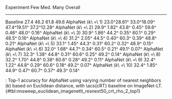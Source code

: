 Experiment                     Few         Med.         Many      Overall
---------------------  -----------  -----------  -----------  -----------
Baseline                      27.4         46.2         61.8         49.6
AlphaNet (_k_\ =\ 1)   23.0^28.61^  33.0^18.09^  47.4^19.51^  37.2^12.28^
AlphaNet (_k_\ =\ 2)   29.9^ 1.82^  43.8^ 0.45^  59.6^ 0.46^  48.0^ 0.16^
AlphaNet (_k_\ =\ 3)   30.9^ 1.86^  44.2^ 0.35^  60.1^ 0.29^  48.5^ 0.16^
AlphaNet (_k_\ =\ 4)   31.2^ 2.05^  44.5^ 0.40^  60.3^ 0.39^  48.8^ 0.21^
AlphaNet (_k_\ =\ 5)   33.1^ 1.45^  44.3^ 0.31^  60.2^ 0.32^  48.9^ 0.15^
AlphaNet (_k_\ =\ 6)   32.0^ 1.68^  44.7^ 0.34^  60.5^ 0.21^  49.1^ 0.07^
AlphaNet (_k_\ =\ 7)   32.3^ 1.38^  44.8^ 0.31^  60.6^ 0.25^  49.2^ 0.14^
AlphaNet (_k_\ =\ 8)   32.2^ 1.70^  44.8^ 0.38^  60.6^ 0.28^  49.2^ 0.11^
AlphaNet (_k_\ =\ 9)   32.4^ 1.22^  44.8^ 0.29^  60.6^ 0.18^  49.2^ 0.07^
AlphaNet (_k_\ =\ 10)  32.4^ 1.85^  44.9^ 0.47^  60.7^ 0.37^  49.3^ 0.14^

: Top-1 accuracy for AlphaNet using varying number of nearest neighbors (_k_) based on Euclidean distance, with \acs{cRT} baseline on ImageNet-LT. {#tbl:nnsweep_euclidean_imagenetlt_resnext50_crt_rho_2_top1}
